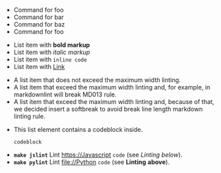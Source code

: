 - Command for foo
- Command for bar
- Command for baz
- Command for foo

+ List item with **bold markup**
+ List item with *italic markup*
+ List item with `inline code`
+ List item with [Link](https://to-nowhere.com)

- A list item that does not exceed the maximum width linting.
- A list item that exceed the maximum width linting and, for example, in markdownlint will break MD013 rule.
- A list item that exceed the maximum width linting and, because of that, we
 decided insert a softbreak to avoid break line length markdown linting rule.

+ This list element contains a codeblock inside.
   ```
   codeblock
   ```

- **`make jslint`** Lint <https://Javascript> `code` (see *Linting* _below_).
- **`make pylint`** Lint <file://Python> `code` (see **Linting** __above__).
